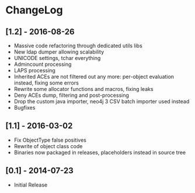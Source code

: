# ChangeLog

## [1.2] - 2016-08-26
* Massive code refactoring through dedicated utils libs
* New ldap dumper allowing scalability
* UNICODE settings, tchar everything
* Admincount processing
* LAPS processing
* Inherited ACEs are not filtered out any more: per-object evaluation instead, fixing some errors
* Rewrite some allocator functions and macros, fixing leaks
* Deny ACEs dump, filtering and post-processing
* Drop the custom java importer, neo4j 3 CSV batch importer used instead
* Bugfixes

## [1.1] - 2016-03-02
* Fix ObjectType false positives
* Rewrite of object class code
* Binaries now packaged in releases, placeholders instead in source tree

## [0.1] - 2014-07-23
* Initial Release
